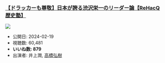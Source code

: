 ### [【ドラッカーも尊敬】日本が誇る渋沢栄一のリーダー論【ReHacQ歴史塾】](https://www.youtube.com/watch?v=jLFYC2dewSU)
[![](https://img.youtube.com/vi/jLFYC2dewSU/sddefault.jpg)](https://www.youtube.com/watch?v=jLFYC2dewSU)
-   公開日: 2024-02-19
-   視聴数: 60,481
-   **いいね数: 879**
-   出演者: 井上潤, [高橋弘樹](/rehacq_fan/people/高橋弘樹 "wikilink")
